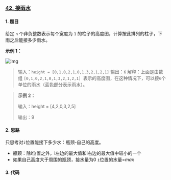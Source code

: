 ### [42. 接雨水](https://leetcode-cn.com/problems/trapping-rain-water/) 

#### 1. 题目

给定 `n` 个非负整数表示每个宽度为 `1` 的柱子的高度图，计算按此排列的柱子，下雨之后能接多少雨水。

**示例 1：**

![img](https://assets.leetcode-cn.com/aliyun-lc-upload/uploads/2018/10/22/rainwatertrap.png)

> 输入：`height = [0,1,0,2,1,0,1,3,2,1,2,1]`
> 输出：`6`
> 解释：上面是由数组 `[0,1,0,2,1,0,1,3,2,1,2,1] `表示的高度图，在这种情况下，可以接` 6 `个单位的雨水（蓝色部分表示雨水）。 

> **示例 2：**
>
> 输入：height = [4,2,0,3,2,5]
>
> 输出：9

#### 2. 思路

只思考对`i`位置能接下多少水：瓶颈-自己的高度。
- 瓶颈：除i位置之外，i左边的最大值和i右边的最大值中较小的一个 
- 如果自己高度大于周围的瓶颈，接水量为0
`i`位置的水量=$max{}$

#### 3. 代码

```python

```


